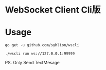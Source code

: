 # WebSocket Client Cli版

# Usage

`go get -u github.com/syhlion/wscli`

```
./wscli run ws://127.0.0.1:99999

```
PS. Only Send TextMesage
